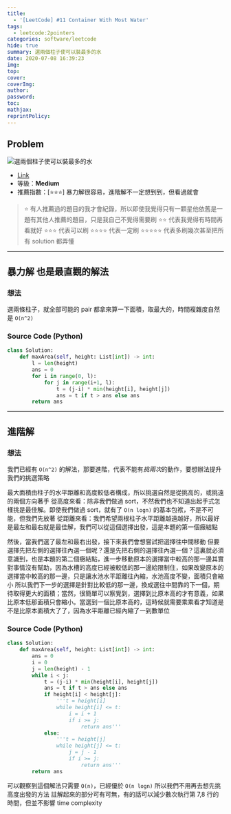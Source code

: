 ```yaml
---
title:
  - '[LeetCode] #11 Container With Most Water'
tags:
  - leetcode:2pointers
categories: software/leetcode
hide: true
summary: 選兩個柱子使可以裝最多的水
date: 2020-07-08 16:39:23
img:
top:
cover:
coverImg:
author:
password:
toc:
mathjax:
reprintPolicy:
---
```


## Problem

![選兩個柱子使可以裝最多的水](https://s3-lc-upload.s3.amazonaws.com/uploads/2018/07/17/question_11.jpg)

* [Link](https://leetcode.com/problems/container-with-most-water/)
* 等級：**Medium**
* 推薦指數：[:star::star::star:] 暴力解很容易，進階解不一定想到到，但看過就會

> :star: 有人推薦過的題目的我才會紀錄，所以即使我覺得只有一顆星他依舊是一題有其他人推薦的題目，只是我自己不覺得需要刷
> :star::star: 代表我覺得有時間再看就好
> :star::star::star: 代表可以刷
> :star::star::star::star: 代表一定刷
> :star::star::star::star::star: 代表多刷幾次甚至把所有 solution 都弄懂

---

## 暴力解 也是最直觀的解法

### 想法

選兩條柱子，就全部可能的 pair 都拿來算一下面積，取最大的，時間複雜度自然是 `O(n^2)`

### Source Code (Python)

``` python
class Solution:
    def maxArea(self, height: List[int]) -> int:
        l = len(height)
        ans = 0
        for i in range(0, l):
            for j in range(i+1, l):
                t = (j-i) * min(height[i], height[j])
                ans = t if t > ans else ans
        return ans
```

---

## 進階解

### 想法

我們已經有 `O(n^2)` 的解法，那要進階，代表不能有*挑兩次*的動作，要想辦法提升我們的挑選策略

最大面積由柱子的水平距離和高度較低者構成，所以挑選自然是從挑高的，或挑遠的兩個方向著手
從高度來看：除非我們做過 sort，不然我們也不知道出起手式怎樣挑是最佳解。即使我們做過 sort，就有了 `O(n logn)` 的基本包袱，不是不可能，但我們先放著
從距離來看：我們希望兩根柱子水平距離越遠越好，所以最好是最左和最右就是最佳解，我們可以從這個選擇出發，這是本題的第一個癥結點

然後，當我們選了最左和最右出發，接下來我們會想嘗試把選擇往中間移動
但要選擇先把左側的選擇往內選一個呢？還是先把右側的選擇往內選一個？這裏就必須意識到，也是本題的第二個癥結點，進一步移動原本的選擇當中較高的那一邊其實對事情沒有幫助，因為水槽的高度已經被較低的那一邊給限制住，如果改變原本的選擇當中較高的那一邊，只是讓水池水平距離往內縮，水池高度不變，面積只會縮小
所以我們下一步的選擇是針對比較低的那一邊，換成選往中間靠的下一個，期待取得更大的面積；當然，很簡單可以察覺到，選擇到比原本高的才有意義，如果比原本低那面積只會縮小。當選到一個比原本高的，這時候就需要乘乘看才知道是不是比原本面積大了了，因為水平距離已經內縮了一到數單位

### Source Code (Python)

``` python
class Solution:
    def maxArea(self, height: List[int]) -> int:    
        ans = 0
        i = 0
        j = len(height) - 1
        while i < j:
            t = (j-i) * min(height[i], height[j])
            ans = t if t > ans else ans
            if height[i] < height[j]:
                '''t = height[i]
                while height[i] <= t:
                    i = i + 1
                    if i >= j:
                        return ans'''
            else:
                '''t = height[j]
                while height[j] <= t:
                    j = j - 1
                    if i >= j:
                        return ans'''
        return ans
```

可以觀察到這個解法只需要 `O(n)`，已經優於 `O(n logn)` 所以我們不用再去想先挑高度出發的方法
註解起來的部分可有可無，有的話可以減少數次執行第 7,8 行的時間，但並不影響 time complexity
